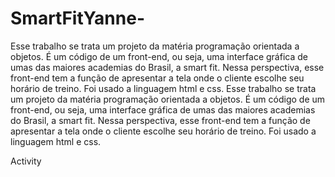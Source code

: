 # SmartFitYanne-
Esse trabalho se trata um projeto da matéria programação orientada a objetos. É um código de um front-end, ou seja, uma interface gráfica de umas das maiores academias do Brasil, a smart fit. Nessa perspectiva, esse front-end tem a função de apresentar  a tela onde o cliente escolhe seu horário de treino. Foi usado a linguagem html e css.
Esse trabalho se trata um projeto da matéria programação orientada a objetos. É um código de um front-end, ou seja, uma interface gráfica de umas das maiores academias do Brasil, a smart fit. Nessa perspectiva, esse front-end tem a função de apresentar a tela onde o cliente escolhe seu horário de treino. Foi usado a linguagem html e css.

 Activity
